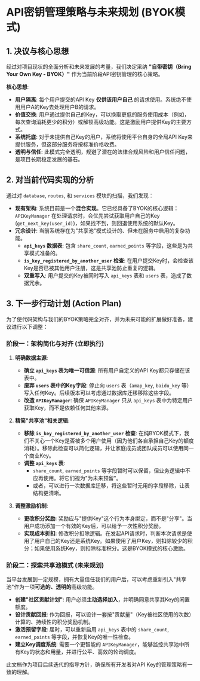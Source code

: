 # API密钥管理策略与未来规划 (BYOK模式)

## 1. 决议与核心思想

经过对项目现状的全面分析和未来发展的考量，我们决定采纳 **"自带密钥（Bring Your Own Key - BYOK）"** 作为当前阶段API密钥管理的核心策略。

**核心思想**:
- **用户隔离**: 每个用户提交的API Key **仅供该用户自己** 的请求使用。系统绝不使用用户A的Key去处理用户B的请求。
- **价值交换**: 用户通过提供自己的Key，可以换取更低的服务使用成本（例如，每次查询消耗更少的积分）或解锁高级功能。这是激励用户提供Key的主要方式。
- **系统托底**: 对于未提供自己Key的用户，系统将使用平台自身的全局API Key来提供服务，但这部分服务将按标准价格收费。
- **透明与信任**: 此模式完全透明，规避了潜在的法律合规风险和用户信任问题，是项目长期稳定发展的基石。

## 2. 对当前代码实现的分析

通过对 `database`, `routes`, 和 `services` 模块的扫描，我们发现：

- **现有架构**: 系统目前是一个**混合实现**。它已经具备了BYOK的核心逻辑：`APIKeyManager` 在处理请求时，会优先尝试获取用户自己的Key (`get_next_key(user_id)`)，如果找不到，则回退使用系统的默认Key。
- **冗余设计**: 当前系统存在为"共享池"模式设计的、但未在服务中启用的复杂功能。
    - **`api_keys` 数据表**: 包含 `share_count`, `earned_points` 等字段，这些是为共享模式准备的。
    - **`is_key_registered_by_another_user` 检查**: 在用户提交Key时，会检查该Key是否已被其他用户注册，这是共享池防止重复的逻辑。
    - **双重写入**: 用户提交的Key被同时写入 `api_keys` 表和 `users` 表，造成了数据冗余。

## 3. 下一步行动计划 (Action Plan)

为了使代码架构与我们的BYOK策略完全对齐，并为未来可能的扩展做好准备，建议进行以下调整：

### 阶段一：架构简化与对齐 (立即执行)

1.  **明确数据主源**:
    - **确立 `api_keys` 表为唯一可信源**: 所有用户自定义的API Key都只存储在该表中。
    - **废弃 `users` 表中的Key字段**: 停止向 `users` 表（`amap_key`, `baidu_key` 等）写入任何Key。后续版本可以考虑通过数据库迁移移除这些字段。
    - **改造 `APIKeyManager`**: 确保 `APIKeyManager` 只从 `api_keys` 表中为特定用户获取Key，而不是依赖任何其他来源。

2.  **精简"共享池"相关逻辑**:
    - **移除 `is_key_registered_by_another_user` 检查**: 在纯BYOK模式下，我们不关心一个Key是否被多个用户使用（因为他们各自承担自己Key的额度消耗）。移除此检查可以简化逻辑，并让家庭成员或团队成员可以使用同一个商业Key。
    - **调整 `api_keys` 表**:
        - `share_count`, `earned_points` 等字段暂时可以保留，但业务逻辑中不应再使用。将它们视为"为未来预留"。
        - 或者，可以进行一次数据库迁移，将这些暂时无用的字段移除，让表结构更清晰。

3.  **调整激励机制**:
    - **更改积分奖励**: 奖励应与"提供Key"这个行为本身绑定，而不是"分享"。当用户成功添加一个有效的Key后，可以给予一次性积分奖励。
    - **实现成本折扣**: 修改积分扣除逻辑。在发起API请求时，判断本次请求是使用了用户自己的Key还是系统Key。如果使用了用户Key，则扣除较少的积分；如果使用系统Key，则扣除标准积分。这是BYOK模式的核心激励。

### 阶段二：探索共享池模式 (未来规划)

当平台发展到一定规模，拥有大量信任我们的用户后，可以考虑重新引入"共享池"作为一项**可选的、透明的**高级功能。

- **创建"社区贡献计划"**: 用户必须**主动选择加入**，并明确同意共享其Key的闲置额度。
- **设计贡献回报**: 作为回报，可以设计一套按"贡献量"（Key被社区使用的次数）计算的、持续性的积分奖励机制。
- **激活预留字段**: 届时，可以重新启用 `api_keys` 表中的 `share_count`, `earned_points` 等字段，并恢复Key的唯一性检查。
- **建立Key调度系统**: 需要一个更智能的 `APIKeyManager`，能够监控共享池中所有Key的状态和用量，并进行公平、高效的轮询调度。

此文档作为项目后续迭代的指导方针，确保所有开发者对API Key的管理策略有一致的理解。 